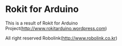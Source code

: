 Rokit for Arduino
============

This is a result of Rokit for Arduino Project(http://www.rokitarduino.wordpress.com)

All right reserved Robolink(http://www.robolink.co.kr)
